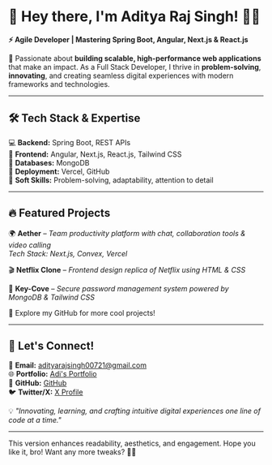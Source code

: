 # 🌟 Hey there, I'm Aditya Raj Singh! 👨‍💻  

**⚡ Agile Developer | Mastering Spring Boot, Angular, Next.js & React.js**  

🚀 Passionate about **building scalable, high-performance web applications** that make an impact. As a Full Stack Developer, I thrive in **problem-solving**, **innovating**, and creating seamless digital experiences with modern frameworks and technologies.  

---

## 🛠 Tech Stack & Expertise  
💻 **Backend:** Spring Boot, REST APIs  
🎨 **Frontend:** Angular, Next.js, React.js, Tailwind CSS  
🔗 **Databases:** MongoDB  
🚀 **Deployment:** Vercel, GitHub  
🧠 **Soft Skills:** Problem-solving, adaptability, attention to detail  

---

## 🔥 Featured Projects  
🌍 **Aether** – _Team productivity platform with chat, collaboration tools & video calling_  
  _Tech Stack: Next.js, Convex, Vercel_  

🎬 **Netflix Clone** – _Frontend design replica of Netflix using HTML & CSS_  

🔐 **Key-Cove** – _Secure password management system powered by MongoDB & Tailwind CSS_  

📌 Explore my GitHub for more cool projects!  

---

## 💬 Let's Connect!  
📧 **Email:** [adityarajsingh00721@gmail.com](mailto:adityarajsingh00721@gmail.com)  
🌐 **Portfolio:** [Adi's Portfolio](#)  
🐙 **GitHub:** [GitHub](#)  
🐦 **Twitter/X:** [X Profile](#)  

💡 _"Innovating, learning, and crafting intuitive digital experiences one line of code at a time."_  

---

This version enhances readability, aesthetics, and engagement. Hope you like it, bro! Want any more tweaks? 🚀🔥  
